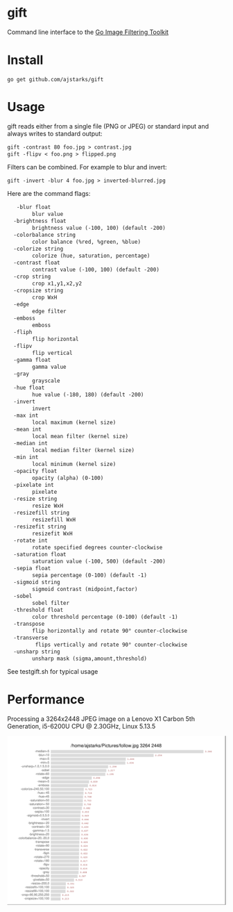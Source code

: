 gift
====

Command line interface to the [Go Image Filtering Toolkit](https://github.com/disintegration/gift)

Install
===

    go get github.com/ajstarks/gift
    
Usage
===

gift reads either from a single file (PNG or JPEG) or standard input and always writes to standard output:

    gift -contrast 80 foo.jpg > contrast.jpg
    gift -flipv < foo.png > flipped.png
    
Filters can be combined.  For example to blur and invert:

    gift -invert -blur 4 foo.jpg > inverted-blurred.jpg
		
Here are the command flags:
```
   -blur float
    	blur value
  -brightness float
    	brightness value (-100, 100) (default -200)
  -colorbalance string
    	color balance (%red, %green, %blue)
  -colorize string
    	colorize (hue, saturation, percentage)
  -contrast float
    	contrast value (-100, 100) (default -200)
  -crop string
    	crop x1,y1,x2,y2
  -cropsize string
    	crop WxH
  -edge
    	edge filter
  -emboss
    	emboss
  -fliph
    	flip horizontal
  -flipv
    	flip vertical
  -gamma float
    	gamma value
  -gray
    	grayscale
  -hue float
    	hue value (-180, 180) (default -200)
  -invert
    	invert
  -max int
    	local maximum (kernel size)
  -mean int
    	local mean filter (kernel size)
  -median int
    	local median filter (kernel size)
  -min int
    	local minimum (kernel size)
  -opacity float
        opacity (alpha) (0-100)
  -pixelate int
    	pixelate
  -resize string
    	resize WxH
  -resizefill string
    	resizefill WxH
  -resizefit string
    	resizefit WxH
  -rotate int
    	rotate specified degrees counter-clockwise
  -saturation float
    	saturation value (-100, 500) (default -200)
  -sepia float
    	sepia percentage (0-100) (default -1)
  -sigmoid string
    	sigmoid contrast (midpoint,factor)
  -sobel
    	sobel filter
  -threshold float
    	color threshold percentage (0-100) (default -1)
  -transpose
    	flip horizontally and rotate 90° counter-clockwise
  -transverse
    	 flips vertically and rotate 90° counter-clockwise
  -unsharp string
    	unsharp mask (sigma,amount,threshold)
```

See testgift.sh for typical usage

Performance
===

Processing a 3264x2448 JPEG image on a Lenovo X1 Carbon 5th Generation, i5-6200U CPU @ 2.30GHz, Linux 5.13.5

![perf-table](perf3264x2448.png)

